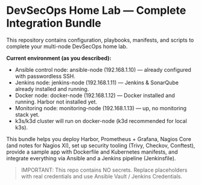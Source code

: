 # DevSecOps Home Lab — Complete Integration Bundle
This repository contains configuration, playbooks, manifests, and scripts to complete your multi-node DevSecOps home lab.

**Current environment (as you described):**
- Ansible control node: ansible-node (192.168.1.10) — already configured with passwordless SSH.
- Jenkins node: jenkins-node (192.168.1.11) — Jenkins & SonarQube already installed and running.
- Docker node: docker-node (192.168.1.12) — Docker installed and running. Harbor not installed yet.
- Monitoring node: monitoring-node (192.168.1.13) — up, no monitoring stack yet.
- k3s/k3d cluster will run on docker-node (k3d recommended for local k3s).

This bundle helps you deploy Harbor, Prometheus + Grafana, Nagios Core (and notes for Nagios XI),
set up security tooling (Trivy, Checkov, Conftest), provide a sample app with Dockerfile and Kubernetes manifests,
and integrate everything via Ansible and a Jenkins pipeline (Jenkinsfile).

> IMPORTANT: This repo contains NO secrets. Replace placeholders with real credentials and use Ansible Vault / Jenkins Credentials.
